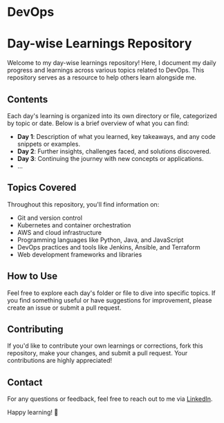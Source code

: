 # DevOps
# Day-wise Learnings Repository

Welcome to my day-wise learnings repository! Here, I document my daily progress and learnings across various topics related to DevOps. This repository serves as a resource to help others learn alongside me.

## Contents

Each day's learning is organized into its own directory or file, categorized by topic or date. Below is a brief overview of what you can find:

- **Day 1**: Description of what you learned, key takeaways, and any code snippets or examples.
- **Day 2**: Further insights, challenges faced, and solutions discovered.
- **Day 3**: Continuing the journey with new concepts or applications.
- ...

## Topics Covered

Throughout this repository, you'll find information on:

- Git and version control
- Kubernetes and container orchestration
- AWS and cloud infrastructure
- Programming languages like Python, Java, and JavaScript
- DevOps practices and tools like Jenkins, Ansible, and Terraform
- Web development frameworks and libraries

## How to Use

Feel free to explore each day's folder or file to dive into specific topics. If you find something useful or have suggestions for improvement, please create an issue or submit a pull request.

## Contributing

If you'd like to contribute your own learnings or corrections, fork this repository, make your changes, and submit a pull request. Your contributions are highly appreciated!


## Contact

For any questions or feedback, feel free to reach out to me via [LinkedIn](www.linkedin.com/in/sumanth-kumar-puvvada-96600b222).

Happy learning! 🚀
